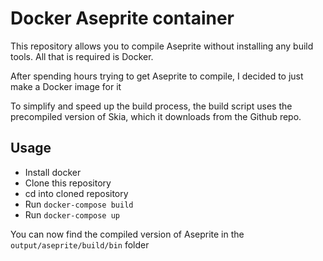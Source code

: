 # Docker Aseprite container

This repository allows you to compile Aseprite without installing any build tools. All that is required is Docker.

After spending hours trying to get Aseprite to compile, I decided to just make a Docker image for it 

To simplify and speed up the build process, the build script uses the precompiled version of Skia, which it downloads from the Github repo.

## Usage
 * Install docker
 * Clone this repository 
 * cd into cloned repository
 * Run `docker-compose build`
 * Run `docker-compose up`

You can now find the compiled version of Aseprite in the `output/aseprite/build/bin` folder
